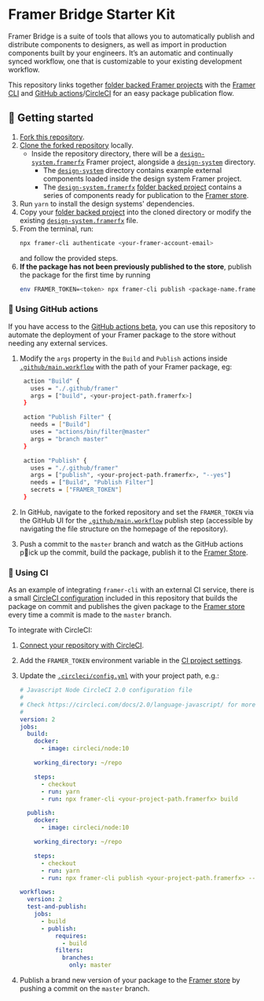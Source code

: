 # Framer Bridge Starter Kit

Framer Bridge is a suite of tools that allows you to automatically publish and distribute components to designers, as well as import in production components built by your engineers. It’s an automatic and continually synced workflow, one that is customizable to your existing development workflow.

This repository links together [folder backed Framer projects](https://framer.gitbook.io/teams/integrations#folder-projects) with the [Framer CLI](https://www.npmjs.com/package/framer-cli) and [GitHub actions](https://github.com/framer/PublishAction)/[CircleCI](https://circleci.com/integrations/github/) for an easy package publication flow.

## 🏁 Getting started

1. [Fork this repository](https://help.github.com/en/articles/fork-a-repo).
1. [Clone the forked repository](https://help.github.com/en/articles/cloning-a-repository) locally.
   - Inside the repository directory, there will be a [`design-system.framerfx`](/design-system.framerfx) Framer project, alongside a [`design-system`](/design-system) directory.
     - The [`design-system`](/design-system) directory contains example external components loaded inside the design system Framer project.
     - The [`design-system.framerfx`](/design-system.framerfx) [folder backed project](https://framer.gitbook.io/teams/integrations#folder-projects) contains a series of components ready for publication to the [Framer store](https://store.framer.com).
1. Run `yarn` to install the design systems' dependencies.
1. Copy your [folder backed project](https://framer.gitbook.io/teams/integrations#folder-projects) into the cloned directory or modify the existing [`design-system.framerfx`](/design-system.framerfx) file.
1. From the terminal, run:
   ```sh
   npx framer-cli authenticate <your-framer-account-email>
   ```
   and follow the provided steps.
1. **If the package has not been previously published to the store**, publish the package for the first time by running
   ```sh
   env FRAMER_TOKEN=<token> npx framer-cli publish <package-name.framerfx> --new="<Display Name>"
   ```

### 🤖 Using GitHub actions

If you have access to the [GitHub actions beta](https://github.com/features/actions), you can use this repository to automate the deployment of your Framer package to the store without needing any external services.

1. Modify the `args` property in the `Build` and `Publish` actions inside [`.github/main.workflow`](/.github/main.workflow) with the path of your Framer package, eg:

   ```sh
    action "Build" {
      uses = "./.github/framer"
      args = ["build", <your-project-path.framerfx>]
    }

    action "Publish Filter" {
      needs = ["Build"]
      uses = "actions/bin/filter@master"
      args = "branch master"
    }

    action "Publish" {
      uses = "./.github/framer"
      args = ["publish", <your-project-path.framerfx>, "--yes"]
      needs = ["Build", "Publish Filter"]
      secrets = ["FRAMER_TOKEN"]
    }
   ```

1. In GitHub, navigate to the forked repository and set the `FRAMER_TOKEN` via the GitHub UI for the [`.github/main.workflow`](/.github/main.workflow) publish step (accessible by navigating the file structure on the homepage of the repository).
1. Push a commit to the `master` branch and watch as the GitHub actions pick up the commit, build the package, publish it to the [Framer Store](https://store.framer.com).

### 🚚 Using CI

As an example of integrating `framer-cli` with an external CI service, there is a small [CircleCI configuration](https://circleci.com/docs/2.0/configuration-reference) included in this repository that builds the package on commit and publishes the given package to the [Framer store](https://store.framer.com) every time a commit is made to the `master` branch.

To integrate with CircleCI:

1. [Connect your repository with CircleCI](https://circleci.com/integrations/github/).
1. Add the `FRAMER_TOKEN` environment variable in the [CI project settings](https://circleci.com/docs/2.0/env-vars/#setting-an-environment-variable-in-a-project).
1. Update the [`.circleci/config.yml`](/.circleci/config.yml) with your project path, e.g.:

   ```yml
   # Javascript Node CircleCI 2.0 configuration file
   #
   # Check https://circleci.com/docs/2.0/language-javascript/ for more details
   #
   version: 2
   jobs:
     build:
       docker:
         - image: circleci/node:10

       working_directory: ~/repo

       steps:
         - checkout
         - run: yarn
         - run: npx framer-cli <your-project-path.framerfx> build

     publish:
       docker:
         - image: circleci/node:10

       working_directory: ~/repo

       steps:
         - checkout
         - run: yarn
         - run: npx framer-cli publish <your-project-path.framerfx> --yes

   workflows:
     version: 2
     test-and-publish:
       jobs:
         - build
         - publish:
             requires:
               - build
             filters:
               branches:
                 only: master
   ```

1. Publish a brand new version of your package to the [Framer store](https://store.framer.com) by pushing a commit on the `master` branch.

